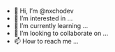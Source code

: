 - 👋 Hi, I’m @nxchodev
- 👀 I’m interested in ...
- 🌱 I’m currently learning ...
- 💞️ I’m looking to collaborate on ...
- 📫 How to reach me ...

<!---
nxchodev/nxchodev is a ✨ special ✨ repository because its `README.md` (this file) appears on your GitHub profile.
You can click the Preview link to take a look at your changes.
--->
